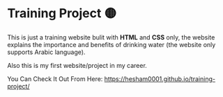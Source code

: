 # Training Project 🟡
This is just a training website bulit with <strong>HTML</strong> and <strong>CSS</strong> only, the website explains the importance and benefits of drinking water (the website only supports Arabic language).

Also this is my first website/project in my career.

You Can Check It Out From Here:
https://hesham0001.github.io/training-project/
